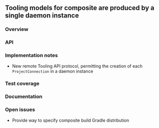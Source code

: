 ## Tooling models for composite are produced by a single daemon instance

### Overview

### API

### Implementation notes

- New remote Tooling API protocol, permitting the creation of each `ProjectConnection` in a daemon instance

### Test coverage

### Documentation

### Open issues
- Provide way to specify composite build Gradle distribution